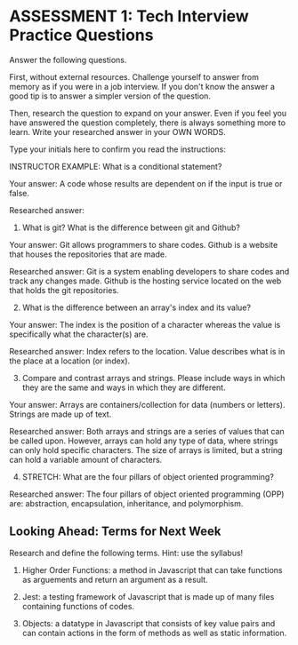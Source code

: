 # ASSESSMENT 1: Tech Interview Practice Questions

Answer the following questions.

First, without external resources. Challenge yourself to answer from memory as if you were in a job interview. If you don't know the answer a good tip is to answer a simpler version of the question.

Then, research the question to expand on your answer. Even if you feel you have answered the question completely, there is always something more to learn. Write your researched answer in your OWN WORDS.

Type your initials here to confirm you read the instructions:

INSTRUCTOR EXAMPLE: What is a conditional statement?

Your answer: A code whose results are dependent on if the input is true or false.

Researched answer:

1. What is git? What is the difference between git and Github?

Your answer: Git allows programmers to share codes. Github is a website that houses the repositories that are made.

Researched answer: Git is a system enabling developers to share codes and track any changes made. Github is the hosting service located on the web that holds the git repositories.


2. What is the difference between an array's index and its value?

Your answer: The index is the position of a character whereas the value is specifically what the character(s) are.

Researched answer: Index refers to the location. Value describes what is in the place at a location (or index).

3. Compare and contrast arrays and strings. Please include ways in which they are the same and ways in which they are different.

Your answer: Arrays are containers/collection for data (numbers or letters). Strings are made up of text. 

Researched answer: Both arrays and strings are a series of values that can be called upon. However, arrays can hold any type of data, where strings can only hold specific characters. The size of arrays is limited, but a string can hold a variable amount of characters.

4. STRETCH: What are the four pillars of object oriented programming?

Researched answer: The four pillars of object oriented programming (OPP) are: abstraction, encapsulation, inheritance, and polymorphism.

## Looking Ahead: Terms for Next Week

Research and define the following terms. Hint: use the syllabus!

1. Higher Order Functions: a method in Javascript that can take functions as arguements and return an argument as a result.

2. Jest: a testing framework of Javascript that is made up of many files containing functions of codes.

3. Objects: a datatype in Javascript that consists of key value pairs and can contain actions in the form of methods as well as static information.
